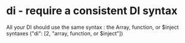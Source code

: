 # di - require a consistent DI syntax

All your DI should use the same syntax : the Array, function, or $inject syntaxes ("di":  [2, "array, function, or $inject"])

<!-- WARNING: Generated documentation. Edit docs and examples in the rule and examples file ('rules/di.js', 'examples/di.js'). -->
